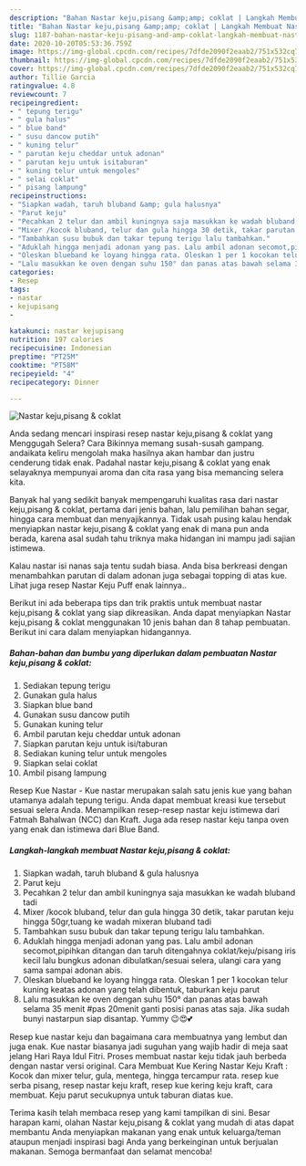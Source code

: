 ```yaml
---
description: "Bahan Nastar keju,pisang &amp;amp; coklat | Langkah Membuat Nastar keju,pisang &amp;amp; coklat Yang Lezat"
title: "Bahan Nastar keju,pisang &amp;amp; coklat | Langkah Membuat Nastar keju,pisang &amp;amp; coklat Yang Lezat"
slug: 1187-bahan-nastar-keju-pisang-and-amp-coklat-langkah-membuat-nastar-keju-pisang-and-amp-coklat-yang-lezat
date: 2020-10-20T05:53:36.759Z
image: https://img-global.cpcdn.com/recipes/7dfde2090f2eaab2/751x532cq70/nastar-kejupisang-coklat-foto-resep-utama.jpg
thumbnail: https://img-global.cpcdn.com/recipes/7dfde2090f2eaab2/751x532cq70/nastar-kejupisang-coklat-foto-resep-utama.jpg
cover: https://img-global.cpcdn.com/recipes/7dfde2090f2eaab2/751x532cq70/nastar-kejupisang-coklat-foto-resep-utama.jpg
author: Tillie Garcia
ratingvalue: 4.8
reviewcount: 7
recipeingredient:
- " tepung terigu"
- " gula halus"
- " blue band"
- " susu dancow putih"
- " kuning telur"
- " parutan keju cheddar untuk adonan"
- " parutan keju untuk isitaburan"
- " kuning telur untuk mengoles"
- " selai coklat"
- " pisang lampung"
recipeinstructions:
- "Siapkan wadah, taruh bluband &amp; gula halusnya"
- "Parut keju"
- "Pecahkan 2 telur dan ambil kuningnya saja masukkan ke wadah bluband tadi"
- "Mixer /kocok bluband, telur dan gula hingga 30 detik, takar parutan keju hingga 50gr,tuang ke wadah mixeran bluband tadi"
- "Tambahkan susu bubuk dan takar tepung terigu lalu tambahkan."
- "Aduklah hingga menjadi adonan yang pas. Lalu ambil adonan secomot,pipihkan ditangan dan taruh ditengahnya coklat/keju/pisang iris kecil lalu bungkus adonan dibulatkan/sesuai selera, ulangi cara yang sama sampai adonan abis."
- "Oleskan blueband ke loyang hingga rata. Oleskan 1 per 1 kocokan telur kuning keatas adonan yang telah dibentuk, taburkan keju parut"
- "Lalu masukkan ke oven dengan suhu 150° dan panas atas bawah selama 35 menit #pas 20menit ganti posisi panas atas saja. Jika sudah bunyi nastarpun siap disantap. Yummy 😉😍💕"
categories:
- Resep
tags:
- nastar
- kejupisang
- 

katakunci: nastar kejupisang  
nutrition: 197 calories
recipecuisine: Indonesian
preptime: "PT25M"
cooktime: "PT58M"
recipeyield: "4"
recipecategory: Dinner

---
```



![Nastar keju,pisang &amp; coklat](https://img-global.cpcdn.com/recipes/7dfde2090f2eaab2/751x532cq70/nastar-kejupisang-coklat-foto-resep-utama.jpg)

Anda sedang mencari inspirasi resep nastar keju,pisang &amp; coklat yang Menggugah Selera? Cara Bikinnya memang susah-susah gampang. andaikata keliru mengolah maka hasilnya akan hambar dan justru cenderung tidak enak. Padahal nastar keju,pisang &amp; coklat yang enak selayaknya mempunyai aroma dan cita rasa yang bisa memancing selera kita.

Banyak hal yang sedikit banyak mempengaruhi kualitas rasa dari nastar keju,pisang &amp; coklat, pertama dari jenis bahan, lalu pemilihan bahan segar, hingga cara membuat dan menyajikannya. Tidak usah pusing kalau hendak menyiapkan nastar keju,pisang &amp; coklat yang enak di mana pun anda berada, karena asal sudah tahu triknya maka hidangan ini mampu jadi sajian istimewa.

Kalau nastar isi nanas saja tentu sudah biasa. Anda bisa berkreasi dengan menambahkan parutan di dalam adonan juga sebagai topping di atas kue. Lihat juga resep Nastar Keju Puff enak lainnya..


Berikut ini ada beberapa tips dan trik praktis untuk membuat nastar keju,pisang &amp; coklat yang siap dikreasikan. Anda dapat menyiapkan Nastar keju,pisang &amp; coklat menggunakan 10 jenis bahan dan 8 tahap pembuatan. Berikut ini cara dalam menyiapkan hidangannya.

<!--inarticleads1-->

##### Bahan-bahan dan bumbu yang diperlukan dalam pembuatan Nastar keju,pisang &amp; coklat:

1. Sediakan  tepung terigu
1. Gunakan  gula halus
1. Siapkan  blue band
1. Gunakan  susu dancow putih
1. Gunakan  kuning telur
1. Ambil  parutan keju cheddar untuk adonan
1. Siapkan  parutan keju untuk isi/taburan
1. Sediakan  kuning telur untuk mengoles
1. Siapkan  selai coklat
1. Ambil  pisang lampung


Resep Kue Nastar - Kue nastar merupakan salah satu jenis kue yang bahan utamanya adalah tepung terigu. Anda dapat membuat kreasi kue tersebut sesuai selera Anda. Menampilkan resep-resep nastar keju istimewa dari Fatmah Bahalwan (NCC) dan Kraft. Juga ada resep nastar keju tanpa oven yang enak dan istimewa dari Blue Band. 

<!--inarticleads2-->

##### Langkah-langkah membuat Nastar keju,pisang &amp; coklat:

1. Siapkan wadah, taruh bluband &amp; gula halusnya
1. Parut keju
1. Pecahkan 2 telur dan ambil kuningnya saja masukkan ke wadah bluband tadi
1. Mixer /kocok bluband, telur dan gula hingga 30 detik, takar parutan keju hingga 50gr,tuang ke wadah mixeran bluband tadi
1. Tambahkan susu bubuk dan takar tepung terigu lalu tambahkan.
1. Aduklah hingga menjadi adonan yang pas. Lalu ambil adonan secomot,pipihkan ditangan dan taruh ditengahnya coklat/keju/pisang iris kecil lalu bungkus adonan dibulatkan/sesuai selera, ulangi cara yang sama sampai adonan abis.
1. Oleskan blueband ke loyang hingga rata. Oleskan 1 per 1 kocokan telur kuning keatas adonan yang telah dibentuk, taburkan keju parut
1. Lalu masukkan ke oven dengan suhu 150° dan panas atas bawah selama 35 menit #pas 20menit ganti posisi panas atas saja. Jika sudah bunyi nastarpun siap disantap. Yummy 😉😍💕


Resep kue nastar keju dan bagaimana cara membuatnya yang lembut dan juga enak. Kue nastar biasanya jadi suguhan yang wajib hadir di meja saat jelang Hari Raya Idul Fitri. Proses membuat nastar keju tidak jauh berbeda dengan nastar versi original. Cara Membuat Kue Kering Nastar Keju Kraft : Kocok dan mixer telur, gula, mentega, hingga tercampur rata. resep kue serba pisang, resep nastar keju kraft, resep kue kering keju kraft, cara membuat. Keju parut secukupnya untuk taburan diatas kue. 

Terima kasih telah membaca resep yang kami tampilkan di sini. Besar harapan kami, olahan Nastar keju,pisang &amp; coklat yang mudah di atas dapat membantu Anda menyiapkan makanan yang enak untuk keluarga/teman ataupun menjadi inspirasi bagi Anda yang berkeinginan untuk berjualan makanan. Semoga bermanfaat dan selamat mencoba!
